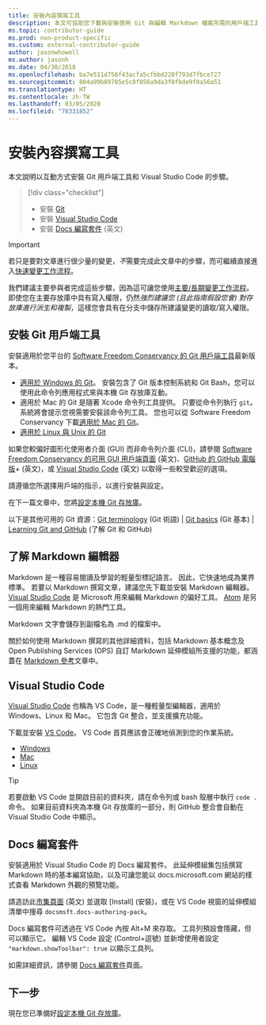 ```yaml
---
title: 安裝內容撰寫工具
description: 本文可協助您下載與安裝使用 Git 與編輯 Markdown 檔案所需的用戶端工具。
ms.topic: contributor-guide
ms.prod: non-product-specific
ms.custom: external-contributor-guide
author: jasonwhowell
ms.author: jasonh
ms.date: 04/30/2018
ms.openlocfilehash: ba7e511d756f43acfa5cfbbd228f793d7fbce727
ms.sourcegitcommit: 804a99b89785e5c8f056a9da3f0fbde9f0a56a51
ms.translationtype: HT
ms.contentlocale: zh-TW
ms.lasthandoff: 03/05/2020
ms.locfileid: "78331852"
---
```

# <a name="install-content-authoring-tools"></a>安裝內容撰寫工具

本文說明以互動方式安裝 Git 用戶端工具和 Visual Studio Code 的步驟。
> [!div class="checklist"]
> * 安裝 [Git](https://git-scm.com/)
> * 安裝 [Visual Studio Code](https://code.visualstudio.com/)
> * 安裝 [Docs 編寫套件](https://marketplace.visualstudio.com/items?itemName=docsmsft.docs-authoring-pack) \(英文\)

>[!IMPORTANT]
> 若只是要對文章進行很少量的變更，*不*需要完成此文章中的步驟，而可繼續直接進入[快速變更工作流程](index.md#quick-edits-to-existing-documents)。
>
> 我們建議主要參與者完成這些步驟，因為這可讓您使用[主要/長期變更工作流程](how-to-write-workflows-major.md)。 即使您在主要存放庫中具有寫入權限，仍然*強烈建議您 (且此指南假設您會) 對存放庫進行派生和複製*，這樣您會具有在分支中儲存所建議變更的讀取/寫入權限。

## <a name="install-git-client-tools"></a>安裝 Git 用戶端工具 

 安裝適用於您平台的 [Software Freedom Conservancy 的 Git 用戶端工具](https://git-scm.com/download/)最新版本。 

* [適用於 Windows 的 Git](https://git-scm.com/download/win)。 安裝包含了 Git 版本控制系統和 Git Bash，您可以使用此命令列應用程式來與本機 Git 存放庫互動。
* 適用於 Mac 的 Git 是隨著 Xcode 命令列工具提供。 只要從命令列執行 `git`。 系統將會提示您視需要安裝該命令列工具。 您也可以從 Software Freedom Conservancy 下載[適用於 Mac 的 Git](https://git-scm.com/download/mac)。
* [適用於 Linux 與 Unix 的 Git](https://git-scm.com/download/linux)

如果您較偏好圖形化使用者介面 (GUI) 而非命令列介面 (CLI)，請參閱 [Software Freedom Conservancy 的可用 GUI 用戶端頁面](https://git-scm.com/downloads/guis) \(英文\)、[GitHub 的 GitHub 電腦版](https://desktop.github.com/)+ \(英文\)，或 [Visual Studio Code](https://www.visualstudio.com/products/code-vs.aspx) \(英文\) 以取得一些較受歡迎的選項。

請遵循您所選擇用戶端的指示，以進行安裝與設定。

在下一篇文章中，您將[設定本機 Git 存放庫](get-started-setup-local.md)。

   以下是其他可用的 Git 資源：[Git terminology](https://help.github.com/articles/github-glossary) (Git 術語)  | [Git basics](https://git-scm.com/book/en/v2/Getting-Started-Git-Basics) (Git 基本)  | [Learning Git and GitHub](https://help.github.com/articles/good-resources-for-learning-git-and-github/) (了解 Git 和 GitHub)

## <a name="understand-markdown-editors"></a>了解 Markdown 編輯器

Markdown 是一種容易閱讀及學習的輕量型標記語言。 因此，它快速地成為業界標準。 若要以 Markdown 撰寫文章，建議您先下載並安裝 Markdown 編輯器。  [Visual Studio Code](https://code.visualstudio.com/) 是 Microsoft 用來編輯 Markdown 的偏好工具。 [Atom](https://atom.io) 是另一個用來編輯 Markdown 的熱門工具。

Markdown 文字會儲存到副檔名為 .md 的檔案中。

關於如何使用 Markdown 撰寫的其他詳細資料，包括 Markdown 基本概念及 Open Publishing Services (OPS) 自訂 Markdown 延伸模組所支援的功能，都涵蓋在 [Markdown 參考](markdown-reference.md)文章中。

## <a name="visual-studio-code"></a>Visual Studio Code

[Visual Studio Code](https://code.visualstudio.com/) 也稱為 VS Code，是一種輕量型編輯器，適用於 Windows、Linux 和 Mac。 它包含 Git 整合，並支援擴充功能。

下載並安裝 [VS Code](https://code.visualstudio.com/)。 VS Code 首頁應該會正確地偵測到您的作業系統。

- [Windows](https://code.visualstudio.com/docs/setup/windows)
- [Mac](https://code.visualstudio.com/docs/setup/mac)
- [Linux](https://code.visualstudio.com/docs/setup/linux)

> [!TIP]
> 若要啟動 VS Code 並開啟目前的資料夾，請在命令列或 bash 殼層中執行 `code .` 命令。 如果目前資料夾為本機 Git 存放庫的一部分，則 GitHub 整合會自動在 Visual Studio Code 中顯示。

## <a name="docs-authoring-pack"></a>Docs 編寫套件
安裝適用於 Visual Studio Code 的 Docs 編寫套件。 此延伸模組集包括撰寫 Markdown 時的基本編寫協助，以及可讓您能以 docs.microsoft.com 網站的樣式查看 Markdown 外觀的預覽功能。

   請造訪此[市集頁面](https://marketplace.visualstudio.com/items?itemName=docsmsft.docs-authoring-pack) \(英文\) 並選取 [Install]  \(安裝\)，或在 VS Code 視窗的延伸模組清單中搜尋 `docsmsft.docs-authoring-pack`。 

   Docs 編寫套件可透過在 VS Code 內按 Alt+M 來存取。 工具列預設會隱藏，但可以顯示它。 編輯 VS Code 設定 (Control+逗號) 並新增使用者設定 `"markdown.showToolbar": true` 以顯示工具列。

   如需詳細資訊，請參閱 [Docs 編寫套件](how-to-write-docs-auth-pack.md)頁面。


## <a name="next-steps"></a>下一步

現在您已準備好[設定本機 Git 存放庫](get-started-setup-local.md)。
